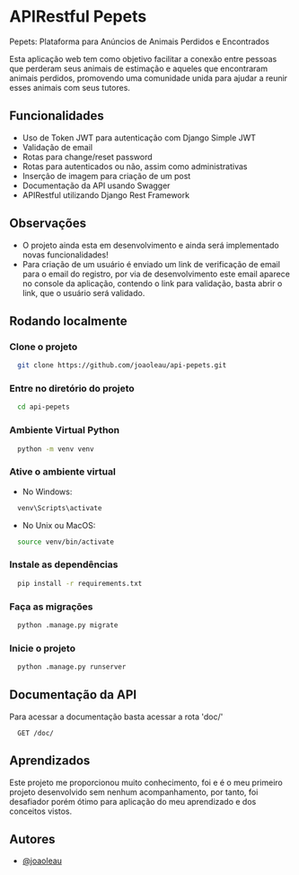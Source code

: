 
# APIRestful Pepets
Pepets: Plataforma para Anúncios de Animais Perdidos e Encontrados

Esta aplicação web tem como objetivo facilitar a conexão entre pessoas que perderam seus animais de estimação e aqueles que encontraram animais perdidos, promovendo uma comunidade unida para ajudar a reunir esses animais com seus tutores.


## Funcionalidades

- Uso de Token JWT para autenticação com Django Simple JWT
- Validação de email
- Rotas para change/reset password
- Rotas para autenticados ou não, assim como administrativas
- Inserção de imagem para criação de um post
- Documentação da API usando Swagger
- APIRestful utilizando Django Rest Framework


## Observações

- O projeto ainda esta em desenvolvimento e ainda será implementado novas funcionalidades!
- Para criação de um usuário é enviado um link de verificação de email para o email do registro, por via de desenvolvimento este email aparece no console da aplicação, contendo o link para validação, basta abrir o link, que o usuário será validado.


## Rodando localmente

### Clone o projeto

```bash
  git clone https://github.com/joaoleau/api-pepets.git
```

### Entre no diretório do projeto

```bash
  cd api-pepets
```

### Ambiente Virtual Python

```bash
  python -m venv venv
```

### Ative o ambiente virtual
- No Windows:
```bash
  venv\Scripts\activate
```

- No Unix ou MacOS:
```bash
  source venv/bin/activate
```

### Instale as dependências

```bash
  pip install -r requirements.txt
```

### Faça as migrações

```bash
  python .manage.py migrate
```

### Inicie o projeto

```bash
  python .manage.py runserver
```


## Documentação da API
 
Para acessar a documentação basta acessar a rota 'doc/'

```http
  GET /doc/
```


## Aprendizados

Este projeto me proporcionou muito conhecimento, foi e é o meu primeiro projeto desenvolvido sem nenhum acompanhamento, por tanto, foi desafiador porém ótimo para aplicação do meu aprendizado e dos conceitos vistos.


## Autores

- [@joaoleau](https://www.github.com/joaoleau)